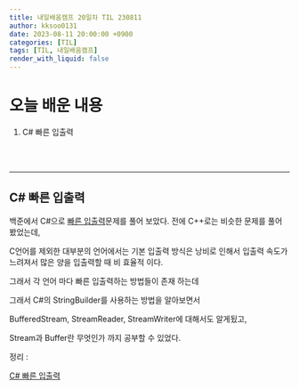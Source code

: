 ```yaml
---
title: 내일배움캠프 20일차 TIL 230811
author: kksoo0131
date: 2023-08-11 20:00:00 +0900
categories: [TIL]
tags: [TIL, 내일배움캠프]
render_with_liquid: false
---
```


# 오늘 배운 내용

1. C# 빠른 입출력

<br/>
<br/>

--- 

## C# 빠른 입출력

백준에서 C#으로 [빠른 입출력](https://www.acmicpc.net/problem/status/15552/)문제를 풀어 보았다. 전에 C++로는 비슷한 문제를 풀어 봤었는데,

C언어를 제외한 대부분의 언어에서는 기본 입출력 방식은 낭비로 인해서 입출력 속도가 느려져서 많은 양을 입출력할 때 비 효율적 이다.

그래서 각 언어 마다 빠른 입출력하는 방법들이 존재 하는데 

그래서 C#의 StringBuilder를 사용하는 방법을 알아보면서

BufferedStream, StreamReader, StreamWriter에 대해서도 알게됬고,

Stream과 Buffer란 무엇인가 까지 공부할 수 있었다.


정리 :

[C# 빠른 입출력](https://kksoo0131.github.io/posts/CSharp-8/)
